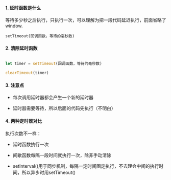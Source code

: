 #### 1. 延时函数是什么

等待多少秒之后执行，只执行一次，可以理解为把一段代码延迟执行，前面省略了 window.

`setTimeout(回调函数，等待的毫秒数)`

#### 2. 清除延时函数

~~~javascript

let timer = setTimeout(回调函数，等待的毫秒数)

clearTimeout(timer)

~~~

#### 3. 注意点

- 每次调用延时器都会产生一个新的延时器

- 延时器需要等待，所以后面的代码先执行（不明白）

#### 4. 两种定时器对比

执行次数不一样：

- 延时函数执行一次

- 间歇函数每隔一段时间就执行一次，除非手动清除

- setInterval()用于同步机制，每隔一定时间固定执行，不去理会中间的执行时间，所以异步时用setTimeout()
